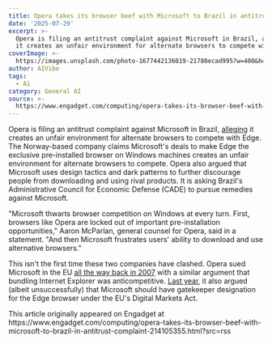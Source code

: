 ```yaml
---
title: Opera takes its browser beef with Microsoft to Brazil in antitrust complaint
date: '2025-07-29'
excerpt: >-
  Opera is filing an antitrust complaint against Microsoft in Brazil, alleging
  it creates an unfair environment for alternate browsers to compete with E...
coverImage: >-
  https://images.unsplash.com/photo-1677442136019-21780ecad995?w=400&h=200&fit=crop&auto=format
author: AIVibe
tags:
  - Ai
category: General AI
source: >-
  https://www.engadget.com/computing/opera-takes-its-browser-beef-with-microsoft-to-brazil-in-antitrust-complaint-214105355.html?src=rss
---
```

<p>Opera is filing an antitrust complaint against Microsoft in Brazil, <a data-i13n="elm:context_link;elmt:doNotAffiliate;cpos:1;pos:1" class="no-affiliate-link" href="https://www.reuters.com/legal/litigation/microsoft-be-hit-with-opera-complaint-brazilian-antitrust-regulator-2025-07-29/">alleging</a> it creates an unfair environment for alternate browsers to compete with Edge. The Norway-based company claims Microsoft&#39;s deals to make Edge the exclusive pre-installed browser on Windows machines creates an unfair environment for alternate browsers to compete. Opera also argued that Microsoft uses design tactics and dark patterns to further discourage people from downloading and using rival products. It is asking Brazil&#39;s Administrative Council for Economic Defense (CADE) to pursue remedies against Microsoft.</p>
<p>&quot;Microsoft thwarts browser competition on Windows at every turn. First, browsers like Opera are locked out of important pre-installation opportunities,&quot; Aaron McParlan, general counsel for Opera, said in a statement. &quot;And then Microsoft frustrates users&#39; ability to download and use alternative browsers.&quot;</p>
<span id="end-legacy-contents"></span><p>This isn&#39;t the first time these two companies have clashed. Opera sued Microsoft in the EU <a data-i13n="elm:context_link;elmt:doNotAffiliate;cpos:2;pos:1" class="no-affiliate-link" href="https://www.engadget.com/2007-12-13-opera-files-eu-antitrust-suit-against-microsoft-for-bundling-ie.html"><ins>all the way back in 2007</ins></a> with a similar argument that bundling Internet Explorer was anticompetitive. <a data-i13n="elm:context_link;elmt:doNotAffiliate;cpos:3;pos:1" class="no-affiliate-link" href="https://blogs.opera.com/news/2024/07/opera-dma-request/"><ins>Last year</ins></a>, it also argued (albeit unsuccessfully) that Microsoft should have gatekeeper designation for the Edge browser under the EU&#39;s Digital Markets Act.</p>This article originally appeared on Engadget at https://www.engadget.com/computing/opera-takes-its-browser-beef-with-microsoft-to-brazil-in-antitrust-complaint-214105355.html?src=rss
